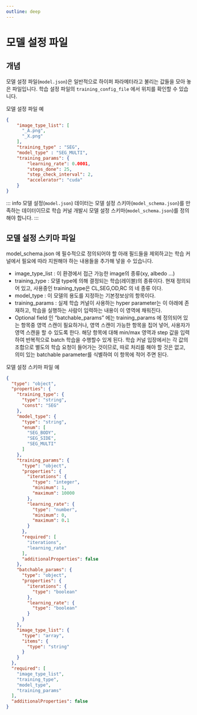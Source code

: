 ```yaml
---
outline: deep
---
```


# 모델 설정 파일

## 개념
모델 설정 파일(`model.json`)은 일반적으로 하이퍼 파라메터라고 불리는 값들을 모아 놓은 파일입니다.
학습 설정 파일의 `training_config_file` 에서 위치를 확인할 수 있습니다.

모델 설정 파일 예
```json
{
    "image_type_list": [
      "_A.png",
      "_X.png"
    ],
    "training_type" : "SEG",
    "model_type" : "SEG_MULTI",
    "training_params": {
    	"learning_rate": 0.0001,
    	"steps_done": 25,
    	"step_check_interval": 2,
        "accelerator": "cuda"
    }
}
```
::: info
모델 설정(`model.json`) 데이터는 모델 설정 스키마(`model_schema.json`)를 만족하는 데이터이므로 학습 커널 개발시 모델 설정 스키마(`model_schema.json`)를 정의해야 합니다.
:::

## 모델 설정 스키마 파일
model_schema.json 에 필수적으로 정의되어야 할 아래 필드들을 제외하고는 학습 커널에서 필요에 따라 지원해야 하는 내용들을 추가해 넣을 수 있습니다.

- image_type_list : 이 환경에서 접근 가능한 image의 종류(xy, albedo ...)
- training_type : 모델 type에 의해 결정되는 학습(레이블)의 종류이다. 현재 정의되어 있고, 사용중인 training_type은 CL,SEG,OD,RC 의 네 종류 이다.
- model_type : 이 모델의 용도를 지정하는 기본정보상의 항목이다.
- training_params : 실제 학습 커널이 사용하는 hyper parameter는 이 아래에 존재하고, 학습을 실행하는 사람이 입력하는 내용이 이 영역에 채워진다.
- Optional field 인 “batchable_params” 에는 training_params 에 정의되어 있는 항목중 영역 스캔이 필요하거나, 영역 스캔이 가능한 항목을 집어 넣어, 사용자가 영역 스캔을 할 수 있도록 한다. 해당 항목에 대해 min/max 영역과 step 값을 입력하여 반복적으로 batch 학습을 수행할수 있게 된다. 학습 커널 입장에서는 각 값의 조합으로 별도의 학습 요청이 들어가는 것이므로, 따로 처리를 해야 할 것은 없고, 의미 있는 batchable parameter를 식별하여 이 항목에 적어 주면 된다.

모델 설정 스키마 파일 예
```json
{
  "type": "object",
  "properties": {
    "training_type": {
      "type": "string",
      "const": "SEG"
    },
    "model_type": {
      "type": "string",
      "enum": [
        "SEG_BODY",
        "SEG_SIDE",
        "SEG_MULTI"
      ]
    },
    "training_params": {
      "type": "object",
      "properties": {
        "iterations": {
          "type": "integer",
          "minimum": 1,
          "maximum": 10000
        },
        "learning_rate": {
          "type": "number",
          "minimum": 0,
          "maximum": 0.1
        }
      },
      "required": [
        "iterations",
        "learning_rate"
      ],
      "additionalProperties": false
    },
    "batchable_params": {
      "type": "object",
      "properties": {
        "iterations": {
          "type": "boolean"
        },
        "learning_rate": {
          "type": "boolean"
        }
      }
    },
    "image_type_list": {
      "type": "array",
      "items": {
        "type": "string"
      }
    }
  },
  "required": [
    "image_type_list",
    "training_type",
    "model_type",
    "training_params"
  ],
  "additionalProperties": false
}
```
